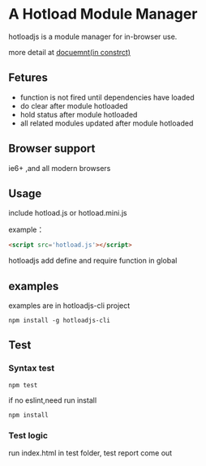 # A Hotload Module Manager 

hotloadjs is a module manager for in-browser use.

more detail at
[docuemnt(in constrct)]()

## Fetures

- function is not fired until dependencies have loaded
- do clear after module hotloaded
- hold status after module hotloaded
- all related modules updated after module hotloaded


## Browser support

ie6+ ,and all modern browsers

## Usage

include hotload.js or hotload.mini.js

example：
``` html
<script src='hotload.js'></script>
```
hotloadjs add define and require function in global

## examples

examples are in hotloadjs-cli project

```shell
npm install -g hotloadjs-cli
```

## Test

### Syntax test
``` shell
npm test
```

if no eslint,need run install 

``` shell
npm install
```
### Test logic

run index.html in test folder, test report come out
